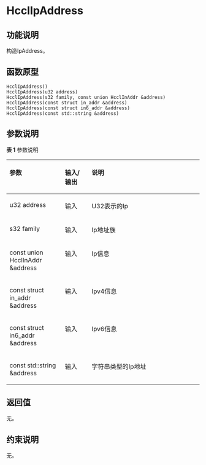 # HcclIpAddress<a name="ZH-CN_TOPIC_0000002031186485"></a>

## 功能说明<a name="zh-cn_topic_0000001929299730_section1069mcpsimp"></a>

构造IpAddress。

## 函数原型<a name="zh-cn_topic_0000001929299730_section1066mcpsimp"></a>

```
HcclIpAddress()
HcclIpAddress(u32 address)
HcclIpAddress(s32 family, const union HcclInAddr &address)
HcclIpAddress(const struct in_addr &address)
HcclIpAddress(const struct in6_addr &address)
HcclIpAddress(const std::string &address)
```

## 参数说明<a name="zh-cn_topic_0000001929299730_section1072mcpsimp"></a>

**表 1**  参数说明

<a name="zh-cn_topic_0000001929299730_table1090mcpsimp"></a>
<table><thead align="left"><tr id="zh-cn_topic_0000001929299730_row1097mcpsimp"><th class="cellrowborder" valign="top" width="28.71%" id="mcps1.2.4.1.1"><p id="zh-cn_topic_0000001929299730_p1099mcpsimp"><a name="zh-cn_topic_0000001929299730_p1099mcpsimp"></a><a name="zh-cn_topic_0000001929299730_p1099mcpsimp"></a>参数</p>
</th>
<th class="cellrowborder" valign="top" width="13.86%" id="mcps1.2.4.1.2"><p id="zh-cn_topic_0000001929299730_p1101mcpsimp"><a name="zh-cn_topic_0000001929299730_p1101mcpsimp"></a><a name="zh-cn_topic_0000001929299730_p1101mcpsimp"></a>输入/输出</p>
</th>
<th class="cellrowborder" valign="top" width="57.43000000000001%" id="mcps1.2.4.1.3"><p id="zh-cn_topic_0000001929299730_p1103mcpsimp"><a name="zh-cn_topic_0000001929299730_p1103mcpsimp"></a><a name="zh-cn_topic_0000001929299730_p1103mcpsimp"></a>说明</p>
</th>
</tr>
</thead>
<tbody><tr id="zh-cn_topic_0000001929299730_row1105mcpsimp"><td class="cellrowborder" valign="top" width="28.71%" headers="mcps1.2.4.1.1 "><p id="zh-cn_topic_0000001929299730_p1107mcpsimp"><a name="zh-cn_topic_0000001929299730_p1107mcpsimp"></a><a name="zh-cn_topic_0000001929299730_p1107mcpsimp"></a>u32 address</p>
</td>
<td class="cellrowborder" valign="top" width="13.86%" headers="mcps1.2.4.1.2 "><p id="zh-cn_topic_0000001929299730_p1109mcpsimp"><a name="zh-cn_topic_0000001929299730_p1109mcpsimp"></a><a name="zh-cn_topic_0000001929299730_p1109mcpsimp"></a>输入</p>
</td>
<td class="cellrowborder" valign="top" width="57.43000000000001%" headers="mcps1.2.4.1.3 "><p id="zh-cn_topic_0000001929299730_p1111mcpsimp"><a name="zh-cn_topic_0000001929299730_p1111mcpsimp"></a><a name="zh-cn_topic_0000001929299730_p1111mcpsimp"></a>U32表示的Ip</p>
</td>
</tr>
<tr id="zh-cn_topic_0000001929299730_row1521183310149"><td class="cellrowborder" valign="top" width="28.71%" headers="mcps1.2.4.1.1 "><p id="zh-cn_topic_0000001929299730_p1144mcpsimp"><a name="zh-cn_topic_0000001929299730_p1144mcpsimp"></a><a name="zh-cn_topic_0000001929299730_p1144mcpsimp"></a>s32 family</p>
</td>
<td class="cellrowborder" valign="top" width="13.86%" headers="mcps1.2.4.1.2 "><p id="zh-cn_topic_0000001929299730_p1146mcpsimp"><a name="zh-cn_topic_0000001929299730_p1146mcpsimp"></a><a name="zh-cn_topic_0000001929299730_p1146mcpsimp"></a>输入</p>
</td>
<td class="cellrowborder" valign="top" width="57.43000000000001%" headers="mcps1.2.4.1.3 "><p id="zh-cn_topic_0000001929299730_p1148mcpsimp"><a name="zh-cn_topic_0000001929299730_p1148mcpsimp"></a><a name="zh-cn_topic_0000001929299730_p1148mcpsimp"></a>Ip地址族</p>
</td>
</tr>
<tr id="zh-cn_topic_0000001929299730_row5940133501415"><td class="cellrowborder" valign="top" width="28.71%" headers="mcps1.2.4.1.1 "><p id="zh-cn_topic_0000001929299730_p1151mcpsimp"><a name="zh-cn_topic_0000001929299730_p1151mcpsimp"></a><a name="zh-cn_topic_0000001929299730_p1151mcpsimp"></a>const union HcclInAddr &amp;address</p>
</td>
<td class="cellrowborder" valign="top" width="13.86%" headers="mcps1.2.4.1.2 "><p id="zh-cn_topic_0000001929299730_p1153mcpsimp"><a name="zh-cn_topic_0000001929299730_p1153mcpsimp"></a><a name="zh-cn_topic_0000001929299730_p1153mcpsimp"></a>输入</p>
</td>
<td class="cellrowborder" valign="top" width="57.43000000000001%" headers="mcps1.2.4.1.3 "><p id="zh-cn_topic_0000001929299730_p1155mcpsimp"><a name="zh-cn_topic_0000001929299730_p1155mcpsimp"></a><a name="zh-cn_topic_0000001929299730_p1155mcpsimp"></a>Ip信息</p>
</td>
</tr>
<tr id="zh-cn_topic_0000001929299730_row1463125612143"><td class="cellrowborder" valign="top" width="28.71%" headers="mcps1.2.4.1.1 "><p id="zh-cn_topic_0000001929299730_p1188mcpsimp"><a name="zh-cn_topic_0000001929299730_p1188mcpsimp"></a><a name="zh-cn_topic_0000001929299730_p1188mcpsimp"></a>const struct in_addr &amp;address</p>
</td>
<td class="cellrowborder" valign="top" width="13.86%" headers="mcps1.2.4.1.2 "><p id="zh-cn_topic_0000001929299730_p1190mcpsimp"><a name="zh-cn_topic_0000001929299730_p1190mcpsimp"></a><a name="zh-cn_topic_0000001929299730_p1190mcpsimp"></a>输入</p>
</td>
<td class="cellrowborder" valign="top" width="57.43000000000001%" headers="mcps1.2.4.1.3 "><p id="zh-cn_topic_0000001929299730_p1192mcpsimp"><a name="zh-cn_topic_0000001929299730_p1192mcpsimp"></a><a name="zh-cn_topic_0000001929299730_p1192mcpsimp"></a>Ipv4信息</p>
</td>
</tr>
<tr id="zh-cn_topic_0000001929299730_row48579601510"><td class="cellrowborder" valign="top" width="28.71%" headers="mcps1.2.4.1.1 "><p id="zh-cn_topic_0000001929299730_p27521820101510"><a name="zh-cn_topic_0000001929299730_p27521820101510"></a><a name="zh-cn_topic_0000001929299730_p27521820101510"></a>const struct in6_addr &amp;address</p>
</td>
<td class="cellrowborder" valign="top" width="13.86%" headers="mcps1.2.4.1.2 "><p id="zh-cn_topic_0000001929299730_p1227mcpsimp"><a name="zh-cn_topic_0000001929299730_p1227mcpsimp"></a><a name="zh-cn_topic_0000001929299730_p1227mcpsimp"></a>输入</p>
</td>
<td class="cellrowborder" valign="top" width="57.43000000000001%" headers="mcps1.2.4.1.3 "><p id="zh-cn_topic_0000001929299730_p1229mcpsimp"><a name="zh-cn_topic_0000001929299730_p1229mcpsimp"></a><a name="zh-cn_topic_0000001929299730_p1229mcpsimp"></a>Ipv6信息</p>
</td>
</tr>
<tr id="zh-cn_topic_0000001929299730_row7730257158"><td class="cellrowborder" valign="top" width="28.71%" headers="mcps1.2.4.1.1 "><p id="zh-cn_topic_0000001929299730_p1262mcpsimp"><a name="zh-cn_topic_0000001929299730_p1262mcpsimp"></a><a name="zh-cn_topic_0000001929299730_p1262mcpsimp"></a>const std::string &amp;address</p>
</td>
<td class="cellrowborder" valign="top" width="13.86%" headers="mcps1.2.4.1.2 "><p id="zh-cn_topic_0000001929299730_p1264mcpsimp"><a name="zh-cn_topic_0000001929299730_p1264mcpsimp"></a><a name="zh-cn_topic_0000001929299730_p1264mcpsimp"></a>输入</p>
</td>
<td class="cellrowborder" valign="top" width="57.43000000000001%" headers="mcps1.2.4.1.3 "><p id="zh-cn_topic_0000001929299730_p1266mcpsimp"><a name="zh-cn_topic_0000001929299730_p1266mcpsimp"></a><a name="zh-cn_topic_0000001929299730_p1266mcpsimp"></a>字符串类型的Ip地址</p>
</td>
</tr>
</tbody>
</table>

## 返回值<a name="zh-cn_topic_0000001929299730_section1075mcpsimp"></a>

无。

## 约束说明<a name="zh-cn_topic_0000001929299730_section1078mcpsimp"></a>

无。

